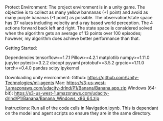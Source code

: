 
Protect Environment:
The project environment is in a unity game. The objective is to collect as many yellow bannanas (+1 point) and avoid as many purple bananas (-1 point) as possible. The observation/state space has 37 values including velocity and a ray based world perception. The 4 actions forward back left and right. The state space is considered solved when the algorithm gets an average of 13 points over 100 episodes; however, my algorithm does achieve better performance than that.



Getting Started:

Dependencies
tensorflow==1.7.1
Pillow>=4.2.1
matplotlib
numpy>=1.11.0
jupyter
pytest>=3.2.2
docopt
pyyaml
protobuf==3.5.2
grpcio==1.11.0
torch==0.4.0
pandas
scipy
ipykernel

Downloading unity environment:
Github: https://github.com/Unity-Technologies/ml-agents
Mac: https://s3-us-west-1.amazonaws.com/udacity-drlnd/P1/Banana/Banana.app.zip
Windows (64-bit): https://s3-us-west-1.amazonaws.com/udacity-drlnd/P1/Banana/Banana_Windows_x86_64.zip


Instructions:
Run all of the code cells in Navigation.ipynb. This is dependant on the model and agent scripts so ensure they are in the same directory.

